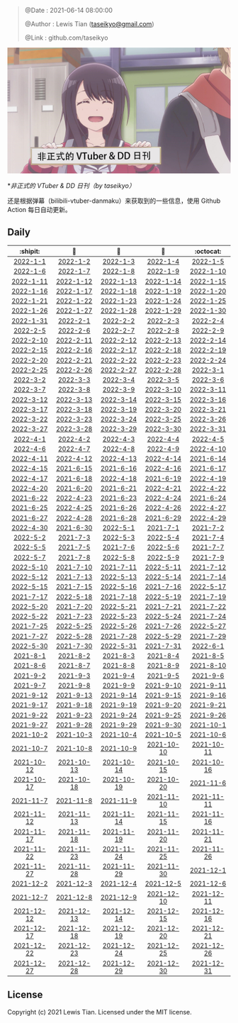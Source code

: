 > @Date    : 2021-06-14 08:00:00
>
> @Author  : Lewis Tian (taseikyo@gmail.com)
>
> @Link    : github.com/taseikyo

![](../images/daily.jpg)

\**非正式的 VTuber & DD 日刊（by taseikyo）*

还是根据弹幕（bilibili-vtuber-danmaku）来获取到的一些信息，使用 Github Action 每日自动更新。

## Daily

|            :shipit:            |        :jack_o_lantern:        |             :beer:             |           :fish_cake:          |            :octocat:           |
|:------------------------------:|:------------------------------:|:------------------------------:|:------------------------------:|:------------------------------:|
| [2022-1-1](docs/2022-1-1.md) | [2022-1-2](docs/2022-1-2.md) | [2022-1-3](docs/2022-1-3.md) | [2022-1-4](docs/2022-1-4.md) | [2022-1-5](docs/2022-1-5.md) |
| [2022-1-6](docs/2022-1-6.md) | [2022-1-7](docs/2022-1-7.md) | [2022-1-8](docs/2022-1-8.md) | [2022-1-9](docs/2022-1-9.md) | [2022-1-10](docs/2022-1-10.md) |
| [2022-1-11](docs/2022-1-11.md) | [2022-1-12](docs/2022-1-12.md) | [2022-1-13](docs/2022-1-13.md) | [2022-1-14](docs/2022-1-14.md) | [2022-1-15](docs/2022-1-15.md) |
| [2022-1-16](docs/2022-1-16.md) | [2022-1-17](docs/2022-1-17.md) | [2022-1-18](docs/2022-1-18.md) | [2022-1-19](docs/2022-1-19.md) | [2022-1-20](docs/2022-1-20.md) |
| [2022-1-21](docs/2022-1-21.md) | [2022-1-22](docs/2022-1-22.md) | [2022-1-23](docs/2022-1-23.md) | [2022-1-24](docs/2022-1-24.md) | [2022-1-25](docs/2022-1-25.md) |
| [2022-1-26](docs/2022-1-26.md) | [2022-1-27](docs/2022-1-27.md) | [2022-1-28](docs/2022-1-28.md) | [2022-1-29](docs/2022-1-29.md) | [2022-1-30](docs/2022-1-30.md) |
| [2022-1-31](docs/2022-1-31.md) | [2022-2-1](docs/2022-2-1.md) | [2022-2-2](docs/2022-2-2.md) | [2022-2-3](docs/2022-2-3.md) | [2022-2-4](docs/2022-2-4.md) |
| [2022-2-5](docs/2022-2-5.md) | [2022-2-6](docs/2022-2-6.md) | [2022-2-7](docs/2022-2-7.md) | [2022-2-8](docs/2022-2-8.md) | [2022-2-9](docs/2022-2-9.md) |
| [2022-2-10](docs/2022-2-10.md) | [2022-2-11](docs/2022-2-11.md) | [2022-2-12](docs/2022-2-12.md) | [2022-2-13](docs/2022-2-13.md) | [2022-2-14](docs/2022-2-14.md) |
| [2022-2-15](docs/2022-2-15.md) | [2022-2-16](docs/2022-2-16.md) | [2022-2-17](docs/2022-2-17.md) | [2022-2-18](docs/2022-2-18.md) | [2022-2-19](docs/2022-2-19.md) |
| [2022-2-20](docs/2022-2-20.md) | [2022-2-21](docs/2022-2-21.md) | [2022-2-22](docs/2022-2-22.md) | [2022-2-23](docs/2022-2-23.md) | [2022-2-24](docs/2022-2-24.md) |
| [2022-2-25](docs/2022-2-25.md) | [2022-2-26](docs/2022-2-26.md) | [2022-2-27](docs/2022-2-27.md) | [2022-2-28](docs/2022-2-28.md) | [2022-3-1](docs/2022-3-1.md) |
| [2022-3-2](docs/2022-3-2.md) | [2022-3-3](docs/2022-3-3.md) | [2022-3-4](docs/2022-3-4.md) | [2022-3-5](docs/2022-3-5.md) | [2022-3-6](docs/2022-3-6.md) |
| [2022-3-7](docs/2022-3-7.md) | [2022-3-8](docs/2022-3-8.md) | [2022-3-9](docs/2022-3-9.md) | [2022-3-10](docs/2022-3-10.md) | [2022-3-11](docs/2022-3-11.md) |
| [2022-3-12](docs/2022-3-12.md) | [2022-3-13](docs/2022-3-13.md) | [2022-3-14](docs/2022-3-14.md) | [2022-3-15](docs/2022-3-15.md) | [2022-3-16](docs/2022-3-16.md) |
| [2022-3-17](docs/2022-3-17.md) | [2022-3-18](docs/2022-3-18.md) | [2022-3-19](docs/2022-3-19.md) | [2022-3-20](docs/2022-3-20.md) | [2022-3-21](docs/2022-3-21.md) |
| [2022-3-22](docs/2022-3-22.md) | [2022-3-23](docs/2022-3-23.md) | [2022-3-24](docs/2022-3-24.md) | [2022-3-25](docs/2022-3-25.md) | [2022-3-26](docs/2022-3-26.md) |
| [2022-3-27](docs/2022-3-27.md) | [2022-3-28](docs/2022-3-28.md) | [2022-3-29](docs/2022-3-29.md) | [2022-3-30](docs/2022-3-30.md) | [2022-3-31](docs/2022-3-31.md) |
| [2022-4-1](docs/2022-4-1.md) | [2022-4-2](docs/2022-4-2.md) | [2022-4-3](docs/2022-4-3.md) | [2022-4-4](docs/2022-4-4.md) | [2022-4-5](docs/2022-4-5.md) |
| [2022-4-6](docs/2022-4-6.md) | [2022-4-7](docs/2022-4-7.md) | [2022-4-8](docs/2022-4-8.md) | [2022-4-9](docs/2022-4-9.md) | [2022-4-10](docs/2022-4-10.md) |
| [2022-4-11](docs/2022-4-11.md) | [2022-4-12](docs/2022-4-12.md) | [2022-4-13](docs/2022-4-13.md) | [2022-4-14](docs/2022-4-14.md) | [2021-6-14](docs/2021-6-14.md) |
| [2022-4-15](docs/2022-4-15.md) | [2021-6-15](docs/2021-6-15.md) | [2021-6-16](docs/2021-6-16.md) | [2022-4-16](docs/2022-4-16.md) | [2021-6-17](docs/2021-6-17.md) |
| [2022-4-17](docs/2022-4-17.md) | [2021-6-18](docs/2021-6-18.md) | [2022-4-18](docs/2022-4-18.md) | [2021-6-19](docs/2021-6-19.md) | [2022-4-19](docs/2022-4-19.md) |
| [2022-4-20](docs/2022-4-20.md) | [2021-6-20](docs/2021-6-20.md) | [2021-6-21](docs/2021-6-21.md) | [2022-4-21](docs/2022-4-21.md) | [2022-4-22](docs/2022-4-22.md) |
| [2021-6-22](docs/2021-6-22.md) | [2022-4-23](docs/2022-4-23.md) | [2021-6-23](docs/2021-6-23.md) | [2022-4-24](docs/2022-4-24.md) | [2021-6-24](docs/2021-6-24.md) |
| [2021-6-25](docs/2021-6-25.md) | [2022-4-25](docs/2022-4-25.md) | [2021-6-26](docs/2021-6-26.md) | [2022-4-26](docs/2022-4-26.md) | [2022-4-27](docs/2022-4-27.md) |
| [2021-6-27](docs/2021-6-27.md) | [2022-4-28](docs/2022-4-28.md) | [2021-6-28](docs/2021-6-28.md) | [2021-6-29](docs/2021-6-29.md) | [2022-4-29](docs/2022-4-29.md) |
| [2022-4-30](docs/2022-4-30.md) | [2021-6-30](docs/2021-6-30.md) | [2022-5-1](docs/2022-5-1.md) | [2021-7-1](docs/2021-7-1.md) | [2021-7-2](docs/2021-7-2.md) |
| [2022-5-2](docs/2022-5-2.md) | [2021-7-3](docs/2021-7-3.md) | [2022-5-3](docs/2022-5-3.md) | [2022-5-4](docs/2022-5-4.md) | [2021-7-4](docs/2021-7-4.md) |
| [2022-5-5](docs/2022-5-5.md) | [2021-7-5](docs/2021-7-5.md) | [2021-7-6](docs/2021-7-6.md) | [2022-5-6](docs/2022-5-6.md) | [2021-7-7](docs/2021-7-7.md) |
| [2022-5-7](docs/2022-5-7.md) | [2021-7-8](docs/2021-7-8.md) | [2022-5-8](docs/2022-5-8.md) | [2022-5-9](docs/2022-5-9.md) | [2021-7-9](docs/2021-7-9.md) |
| [2022-5-10](docs/2022-5-10.md) | [2021-7-10](docs/2021-7-10.md) | [2021-7-11](docs/2021-7-11.md) | [2022-5-11](docs/2022-5-11.md) | [2021-7-12](docs/2021-7-12.md) |
| [2022-5-12](docs/2022-5-12.md) | [2021-7-13](docs/2021-7-13.md) | [2022-5-13](docs/2022-5-13.md) | [2022-5-14](docs/2022-5-14.md) | [2021-7-14](docs/2021-7-14.md) |
| [2022-5-15](docs/2022-5-15.md) | [2021-7-15](docs/2021-7-15.md) | [2022-5-16](docs/2022-5-16.md) | [2021-7-16](docs/2021-7-16.md) | [2022-5-17](docs/2022-5-17.md) |
| [2021-7-17](docs/2021-7-17.md) | [2022-5-18](docs/2022-5-18.md) | [2021-7-18](docs/2021-7-18.md) | [2022-5-19](docs/2022-5-19.md) | [2021-7-19](docs/2021-7-19.md) |
| [2022-5-20](docs/2022-5-20.md) | [2021-7-20](docs/2021-7-20.md) | [2022-5-21](docs/2022-5-21.md) | [2021-7-21](docs/2021-7-21.md) | [2021-7-22](docs/2021-7-22.md) |
| [2022-5-22](docs/2022-5-22.md) | [2021-7-23](docs/2021-7-23.md) | [2022-5-23](docs/2022-5-23.md) | [2022-5-24](docs/2022-5-24.md) | [2021-7-24](docs/2021-7-24.md) |
| [2021-7-25](docs/2021-7-25.md) | [2022-5-25](docs/2022-5-25.md) | [2022-5-26](docs/2022-5-26.md) | [2021-7-26](docs/2021-7-26.md) | [2022-5-27](docs/2022-5-27.md) |
| [2021-7-27](docs/2021-7-27.md) | [2022-5-28](docs/2022-5-28.md) | [2021-7-28](docs/2021-7-28.md) | [2022-5-29](docs/2022-5-29.md) | [2021-7-29](docs/2021-7-29.md) |
| [2022-5-30](docs/2022-5-30.md) | [2021-7-30](docs/2021-7-30.md) | [2022-5-31](docs/2022-5-31.md) | [2021-7-31](docs/2021-7-31.md) | [2022-6-1](docs/2022-6-1.md) |
| [2021-8-1](docs/2021-8-1.md) | [2021-8-2](docs/2021-8-2.md) | [2021-8-3](docs/2021-8-3.md) | [2021-8-4](docs/2021-8-4.md) | [2021-8-5](docs/2021-8-5.md) |
| [2021-8-6](docs/2021-8-6.md) | [2021-8-7](docs/2021-8-7.md) | [2021-8-8](docs/2021-8-8.md) | [2021-8-9](docs/2021-8-9.md) | [2021-8-10](docs/2021-8-10.md) |
| [2021-9-2](docs/2021-9-2.md) | [2021-9-3](docs/2021-9-3.md) | [2021-9-4](docs/2021-9-4.md) | [2021-9-5](docs/2021-9-5.md) | [2021-9-6](docs/2021-9-6.md) |
| [2021-9-7](docs/2021-9-7.md) | [2021-9-8](docs/2021-9-8.md) | [2021-9-9](docs/2021-9-9.md) | [2021-9-10](docs/2021-9-10.md) | [2021-9-11](docs/2021-9-11.md) |
| [2021-9-12](docs/2021-9-12.md) | [2021-9-13](docs/2021-9-13.md) | [2021-9-14](docs/2021-9-14.md) | [2021-9-15](docs/2021-9-15.md) | [2021-9-16](docs/2021-9-16.md) |
| [2021-9-17](docs/2021-9-17.md) | [2021-9-18](docs/2021-9-18.md) | [2021-9-19](docs/2021-9-19.md) | [2021-9-20](docs/2021-9-20.md) | [2021-9-21](docs/2021-9-21.md) |
| [2021-9-22](docs/2021-9-22.md) | [2021-9-23](docs/2021-9-23.md) | [2021-9-24](docs/2021-9-24.md) | [2021-9-25](docs/2021-9-25.md) | [2021-9-26](docs/2021-9-26.md) |
| [2021-9-27](docs/2021-9-27.md) | [2021-9-28](docs/2021-9-28.md) | [2021-9-29](docs/2021-9-29.md) | [2021-9-30](docs/2021-9-30.md) | [2021-10-1](docs/2021-10-1.md) |
| [2021-10-2](docs/2021-10-2.md) | [2021-10-3](docs/2021-10-3.md) | [2021-10-4](docs/2021-10-4.md) | [2021-10-5](docs/2021-10-5.md) | [2021-10-6](docs/2021-10-6.md) |
| [2021-10-7](docs/2021-10-7.md) | [2021-10-8](docs/2021-10-8.md) | [2021-10-9](docs/2021-10-9.md) | [2021-10-10](docs/2021-10-10.md) | [2021-10-11](docs/2021-10-11.md) |
| [2021-10-12](docs/2021-10-12.md) | [2021-10-13](docs/2021-10-13.md) | [2021-10-14](docs/2021-10-14.md) | [2021-10-15](docs/2021-10-15.md) | [2021-10-16](docs/2021-10-16.md) |
| [2021-10-17](docs/2021-10-17.md) | [2021-10-18](docs/2021-10-18.md) | [2021-10-19](docs/2021-10-19.md) | [2021-10-20](docs/2021-10-20.md) | [2021-11-6](docs/2021-11-6.md) |
| [2021-11-7](docs/2021-11-7.md) | [2021-11-8](docs/2021-11-8.md) | [2021-11-9](docs/2021-11-9.md) | [2021-11-10](docs/2021-11-10.md) | [2021-11-11](docs/2021-11-11.md) |
| [2021-11-12](docs/2021-11-12.md) | [2021-11-13](docs/2021-11-13.md) | [2021-11-14](docs/2021-11-14.md) | [2021-11-15](docs/2021-11-15.md) | [2021-11-16](docs/2021-11-16.md) |
| [2021-11-17](docs/2021-11-17.md) | [2021-11-18](docs/2021-11-18.md) | [2021-11-19](docs/2021-11-19.md) | [2021-11-20](docs/2021-11-20.md) | [2021-11-21](docs/2021-11-21.md) |
| [2021-11-22](docs/2021-11-22.md) | [2021-11-23](docs/2021-11-23.md) | [2021-11-24](docs/2021-11-24.md) | [2021-11-25](docs/2021-11-25.md) | [2021-11-26](docs/2021-11-26.md) |
| [2021-11-27](docs/2021-11-27.md) | [2021-11-28](docs/2021-11-28.md) | [2021-11-29](docs/2021-11-29.md) | [2021-11-30](docs/2021-11-30.md) | [2021-12-1](docs/2021-12-1.md) |
| [2021-12-2](docs/2021-12-2.md) | [2021-12-3](docs/2021-12-3.md) | [2021-12-4](docs/2021-12-4.md) | [2021-12-5](docs/2021-12-5.md) | [2021-12-6](docs/2021-12-6.md) |
| [2021-12-7](docs/2021-12-7.md) | [2021-12-8](docs/2021-12-8.md) | [2021-12-9](docs/2021-12-9.md) | [2021-12-10](docs/2021-12-10.md) | [2021-12-11](docs/2021-12-11.md) |
| [2021-12-12](docs/2021-12-12.md) | [2021-12-13](docs/2021-12-13.md) | [2021-12-14](docs/2021-12-14.md) | [2021-12-15](docs/2021-12-15.md) | [2021-12-16](docs/2021-12-16.md) |
| [2021-12-17](docs/2021-12-17.md) | [2021-12-18](docs/2021-12-18.md) | [2021-12-19](docs/2021-12-19.md) | [2021-12-20](docs/2021-12-20.md) | [2021-12-21](docs/2021-12-21.md) |
| [2021-12-22](docs/2021-12-22.md) | [2021-12-23](docs/2021-12-23.md) | [2021-12-24](docs/2021-12-24.md) | [2021-12-25](docs/2021-12-25.md) | [2021-12-26](docs/2021-12-26.md) |
| [2021-12-27](docs/2021-12-27.md) | [2021-12-28](docs/2021-12-28.md) | [2021-12-29](docs/2021-12-29.md) | [2021-12-30](docs/2021-12-30.md) | [2021-12-31](docs/2021-12-31.md) |

## License

Copyright (c) 2021 Lewis Tian. Licensed under the MIT license.
